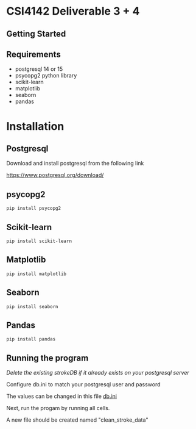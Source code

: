 # CSI4142 Deliverable 3 + 4

## Getting Started

## Requirements

- postgresql 14 or 15
- psycopg2 python library
- scikit-learn
- matplotlib
- seaborn
- pandas

# Installation

## Postgresql

Download and install postgresql from the following link

 <https://www.postgresql.org/download/>

## psycopg2

```pip install psycopg2```

## Scikit-learn
```pip install scikit-learn```

## Matplotlib
```pip install matplotlib```

## Seaborn
```pip install seaborn```

## Pandas
```pip install pandas```

## Running the program

_Delete the existing strokeDB if it already exists on your postgresql server_

Configure db.ini to match your postgresql user and password

The values can be changed in this file [db.ini](db.ini)

Next, run the progam by running all cells.

A new file should be created named "clean_stroke_data"
